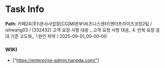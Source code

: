 # Task Info

**Path:** 카페24(주)\본사사업장\[CG]MI본부\비즈니스센터\엔터프라이즈코칭2팀 / ishwang03 / [332432] 고객 요청 사항 대응 _ 고객 요청 사항 대응_ 4. 반복 요청 응대 기준 고도화_ └원인 파악 / 2025-09-01_00-00-00

### WIKI
- ["https://enterprise-admin.hanpda.com/"]

